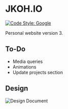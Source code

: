# JKOH.IO

[![Code Style: Google](https://img.shields.io/badge/code%20style-google-blueviolet.svg)](https://github.com/google/gts)

Personal website version 3.

## To-Do

 - Media queries
 - Animations
 - Update projects section

## Design

![Design Document](https://live.staticflickr.com/65535/51415788823_db09c13147_o.png)

